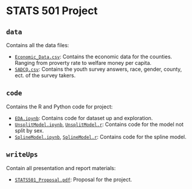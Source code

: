 # STATS 501 Project

## `data`

Contains all the data files:
- [`Economic_Data.csv`](https://github.com/brodyee/STATS501_project/blob/main/data/Economic_Data.csv): Contains the economic data for the counties. Ranging from proverty rate to welfare money per capita.
- [`SADCQ.csv`](https://github.com/brodyee/STATS501_project/blob/main/data/SADCQ.csv): Contains the youth survey answers, race, gender, county, ect. of the survey takers. 

## `code`

Contains the R and Python code for project:
- [`EDA.ipynb`](https://github.com/brodyee/STATS501_project/blob/main/code/EDA.ipynb): Contains code for dataset up and exploration.
- [`UnsplitModel.ipynb`](https://github.com/brodyee/STATS501_project/blob/main/code/UnsplitModel.ipynb), [`UnsplitModel.r`](https://github.com/brodyee/STATS501_project/blob/main/code/UnsplitModel.r): Contains code for the model not split by sex.
- [`SplineModel.ipynb`](https://github.com/brodyee/STATS501_project/blob/main/code/SplineModel.ipynb), [`SplineModel.r`](https://github.com/brodyee/STATS501_project/blob/main/code/SplineModel.r): Contains code for the spline model.

## `writeUps`

Contain all presentation and report materials:
- [`STATS501_Proposal.pdf`](https://github.com/brodyee/STATS501_project/blob/main/writeUps/STATS501_Proposal.pdf): Proposal for the project. 

